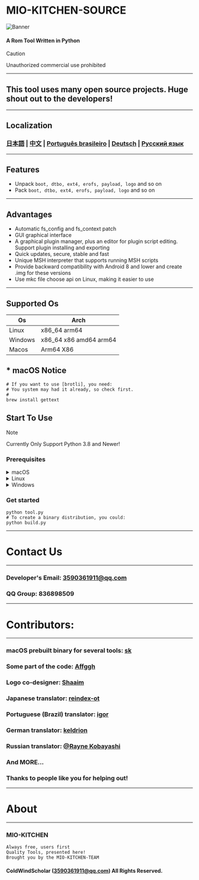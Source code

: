 # MIO-KITCHEN-SOURCE #
![Banner](https://github.com/ColdWindScholar/MIO-KITCHEN-SOURCE/blob/a9bcfdf613ad28e82f7899e3d420d76ecfea174c/splash.png)
#### A Rom Tool Written in Python
> [!CAUTION]
> Unauthorized commercial use prohibited
***
## This tool uses many open source projects. Huge shout out to the developers!
***
## Localization
### [日本語](https://github.com/ColdWindScholar/MIO-KITCHEN-SOURCE/blob/main/README_ja-JP.md) | [中文](https://github.com/ColdWindScholar/MIO-KITCHEN-SOURCE/blob/main/README_zh-CN.md) | [Português brasileiro](https://github.com/ColdWindScholar/MIO-KITCHEN-SOURCE/blob/main/README_pt-BR.md) | [Deutsch](https://github.com/ColdWindScholar/MIO-KITCHEN-SOURCE/blob/main/README_de-DE.md) | [Русский язык](https://github.com/ColdWindScholar/MIO-KITCHEN-SOURCE/blob/main/README_ru-RU.md)
***
## Features
* Unpack `boot, dtbo, ext4, erofs, payload, logo` and so on
* Pack `boot, dtbo, ext4, erofs, payload, logo` and so on
***
## Advantages
* Automatic fs_config and fs_context patch
* GUI graphical interface
* A graphical plugin manager, plus an editor for plugin script editing. Support plugin installing and exporting
* Quick updates, secure, stable and fast
* Unique MSH interpreter that supports running MSH scripts
* Provide backward compatibility with Android 8 and lower and create .img for these versions
* Use mkc file choose api on Linux, making it easier to use
***
## Supported Os

| Os      | Arch                   |
|---------|------------------------|
| Linux   | x86_64 arm64           |
| Windows | x86_64 x86 amd64 arm64 |
| Macos   | Arm64  X86             |

## * macOS Notice
``` shell
# If you want to use [brotli], you need:
# You system may had it already, so check first.
# 
brew install gettext
```
## Start To Use
> [!NOTE]
> Currently Only Support Python 3.8 and Newer!
### Prerequisites
<details><summary>macOS</summary>

```` shell
brew install python-tk python3  tcl-tk
python3 -m pip install -U --force-reinstall pip
pip install -r requirements.txt
````

</details>

<details><summary>Linux</summary>

```` shell
python3 -m pip install -U --force-reinstall pip
pip install -r requirements.txt
sudo apt update -y && sudo apt install python3-tk -y
````

</details>

<details><summary>Windows</summary>

```` shell
python -m pip install -U --force-reinstall pip
pip install -r requirements.txt
````

</details>

### Get started
```` shell
python tool.py
# To create a binary distribution, you could:
python build.py
````
***
# Contact Us
***
### Developer's Email: 3590361911@qq.com
### QQ Group: 836898509
***
# Contributors:
***
### macOS prebuilt binary for several tools: [sk](https://github.com/sekaiacg)
### Some part of the code: [Affggh](https://github.com/affggh)
### Logo co-designer: [Shaaim](https://github.com/786-shaaim)
### Japanese translator: [reindex-ot](https://github.com/reindex-ot)
### Portuguese (Brazil) translator: [igor](https://github.com/igormiguell)
### German translator: [keldrion](https://github.com/keldrion)
### Russian translator: [@Rayne Kobayashi](https://github.com/MinDeaDBlood)
### And MORE...
### Thanks to people like you for helping out!
***
# About
***
### MIO-KITCHEN
```
Always free, users first
Quality Tools, presented here!
Brought you by the MIO-KITCHEN-TEAM
```
#### ColdWindScholar (3590361911@qq.com) All Rights Reserved. ####
